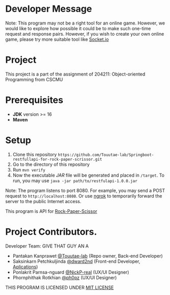 # Developer Message

Note: This program may not be a right tool for an online game. However, we would like to explore how possible it could be to make such one-time request and response pairs.
However, if you wish to create your own online game, please try more suitable tool like [Socket.io](https://socket.io/)


# Project
This project is a part of the assignment of 204211: Object-oriented Programming from CSCMU

# Prerequisites

- **JDK** version >= 16
- **Maven**

# Setup

1. Clone this repository `https://github.com/Touutae-lab/Springboot-restfullapi-for-rock-paper-scrissor.git`
2. Go to the directory of this repository
3. Run `mvn verify`
4. Now the executable *JAR* file will be generated and placed in `/target`. To run, you may use `java -jar path/to/restfulapi-1.0.0.jar`

Note: The program listens to port 8080. For example, you may send a POST request to `http://localhost:8080`. Or use [ngrok](https://ngrok.com) to temporarily forward the server to the public Internet access.

This program is API for [Rock-Paper-Scissor](https://github.com/dward2nd/rock-paper-scissor)

# Project Contributors.

Developer Team: GIVE THAT GUY AN A

- Pantakan Kanprawet [@Touutae-lab](https://github.com/Touutae-lab) (Repo owner, Back-end Developer)
- Saksinkarn Petchkuljinda [@dward2nd](https://github.com/dward2nd) (Front-end Developer, [Aplications](https://github.com/dward2nd/rock-paper-scissor))
- Ponlakrit Parnsa-nguard [@NickP-real](https://github.com/NickP-real) (UX/UI Designer)
- Phornphithak Rotkhian [@ph0pz](https://github.com/ph0pz) (UX/UI Designer)

THIS PROGRAM IS LICENSED UNDER [MIT LICENSE](https://github.com/Touutae-lab/Springboot-restfullapi-for-rock-paper-scrissor/blob/master/LICENSE)
